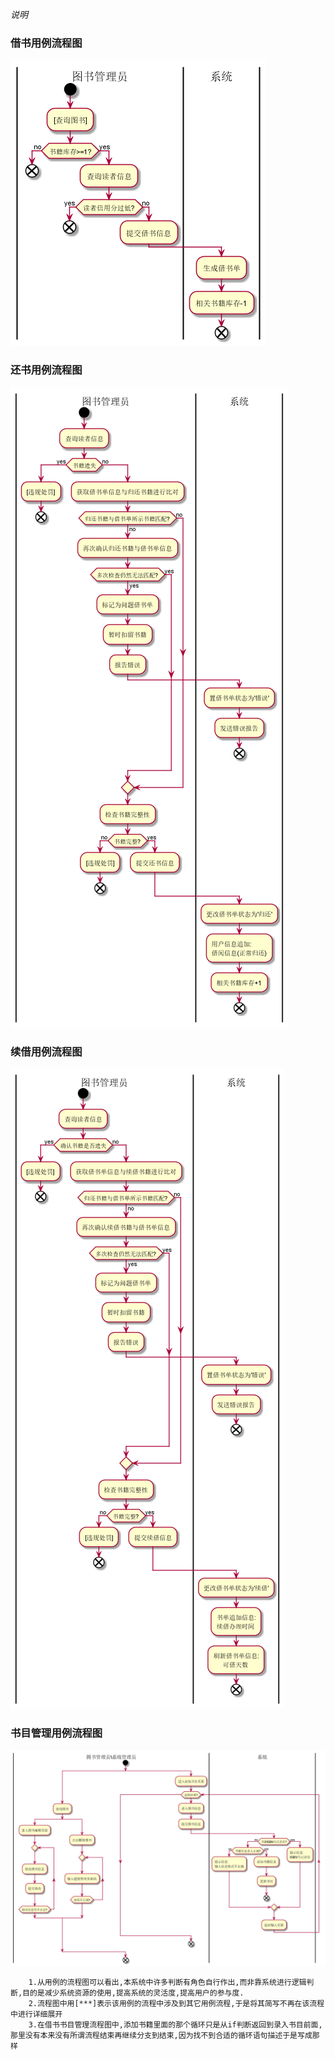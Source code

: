 *说明*
### 借书用例流程图
![](../out/test2/liu/借书用例流程图.png)
### 还书用例流程图
![](../out/test2/liu/还书用例流程图.png)
### 续借用例流程图
![](../out/test2/liu/续借用例流程图.png)
### 书目管理用例流程图
![](../out/test2/liu/书目管理用例流程图.png)
~~~
    1.从用例的流程图可以看出,本系统中许多判断有角色自行作出,而非靠系统进行逻辑判断,目的是减少系统资源的使用,提高系统的灵活度,提高用户的参与度.
    2.流程图中用[***]表示该用例的流程中涉及到其它用例流程,于是将其简写不再在该流程中进行详细展开
    3.在借书书目管理流程图中,添加书籍里面的那个循环只是从if判断返回到录入书目前面,那里没有本来没有所谓流程结束再继续分支到结束,因为找不到合适的循环语句描述于是写成那样
~~~